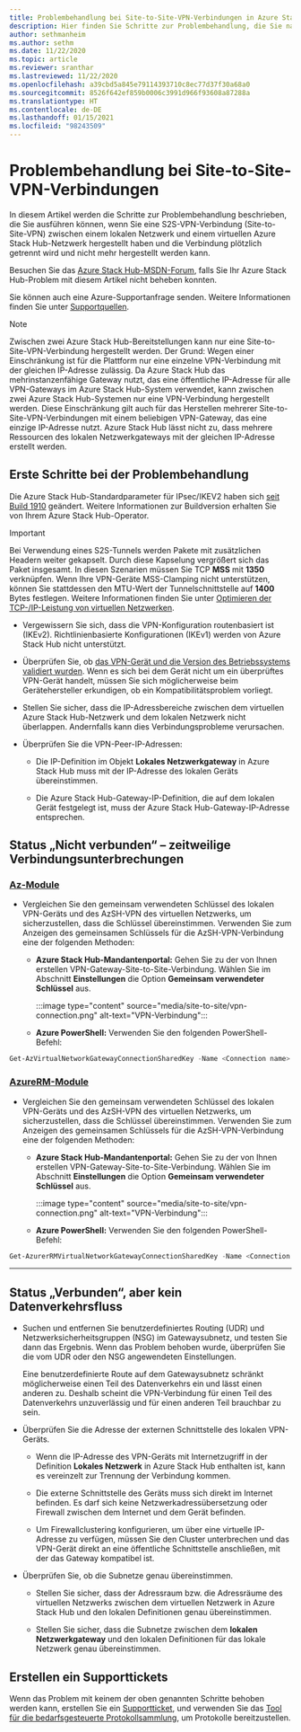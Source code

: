 ```yaml
---
title: Problembehandlung bei Site-to-Site-VPN-Verbindungen in Azure Stack Hub
description: Hier finden Sie Schritte zur Problembehandlung, die Sie nach dem Konfigurieren einer Site-to-Site-VPN-Verbindung zwischen einem lokalen Netzwerk und einem virtuellen Azure Stack Hub-Netzwerk ausführen können.
author: sethmanheim
ms.author: sethm
ms.date: 11/22/2020
ms.topic: article
ms.reviewer: sranthar
ms.lastreviewed: 11/22/2020
ms.openlocfilehash: a39cbd5a845e79114393710c8ec77d37f30a68a0
ms.sourcegitcommit: 8526f642ef859b0006c3991d966f93608a87288a
ms.translationtype: HT
ms.contentlocale: de-DE
ms.lasthandoff: 01/15/2021
ms.locfileid: "98243509"
---
```

# <a name="troubleshoot-site-to-site-vpn-connections"></a>Problembehandlung bei Site-to-Site-VPN-Verbindungen

In diesem Artikel werden die Schritte zur Problembehandlung beschrieben, die Sie ausführen können, wenn Sie eine S2S-VPN-Verbindung (Site-to-Site-VPN) zwischen einem lokalen Netzwerk und einem virtuellen Azure Stack Hub-Netzwerk hergestellt haben und die Verbindung plötzlich getrennt wird und nicht mehr hergestellt werden kann.

Besuchen Sie das [Azure Stack Hub-MSDN-Forum](https://social.msdn.microsoft.com/Forums/azure/home?forum=azurestack), falls Sie Ihr Azure Stack Hub-Problem mit diesem Artikel nicht beheben konnten.

Sie können auch eine Azure-Supportanfrage senden. Weitere Informationen finden Sie unter [Supportquellen](../operator/azure-stack-manage-basics.md#where-to-get-support).

> [!NOTE]
> Zwischen zwei Azure Stack Hub-Bereitstellungen kann nur eine Site-to-Site-VPN-Verbindung hergestellt werden. Der Grund: Wegen einer Einschränkung ist für die Plattform nur eine einzelne VPN-Verbindung mit der gleichen IP-Adresse zulässig. Da Azure Stack Hub das mehrinstanzenfähige Gateway nutzt, das eine öffentliche IP-Adresse für alle VPN-Gateways im Azure Stack Hub-System verwendet, kann zwischen zwei Azure Stack Hub-Systemen nur eine VPN-Verbindung hergestellt werden. Diese Einschränkung gilt auch für das Herstellen mehrerer Site-to-Site-VPN-Verbindungen mit einem beliebigen VPN-Gateway, das eine einzige IP-Adresse nutzt. Azure Stack Hub lässt nicht zu, dass mehrere Ressourcen des lokalen Netzwerkgateways mit der gleichen IP-Adresse erstellt werden.

## <a name="initial-troubleshooting-steps"></a>Erste Schritte bei der Problembehandlung

Die Azure Stack Hub-Standardparameter für IPsec/IKEV2 haben sich [seit Build 1910](../user/azure-stack-vpn-gateway-settings.md#ike-phase-1-main-mode-parameters) geändert. Weitere Informationen zur Buildversion erhalten Sie von Ihrem Azure Stack Hub-Operator.

> [!IMPORTANT]
> Bei Verwendung eines S2S-Tunnels werden Pakete mit zusätzlichen Headern weiter gekapselt. Durch diese Kapselung vergrößert sich das Paket insgesamt. In diesen Szenarien müssen Sie TCP **MSS** mit **1350** verknüpfen. Wenn Ihre VPN-Geräte MSS-Clamping nicht unterstützen, können Sie stattdessen den MTU-Wert der Tunnelschnittstelle auf **1400** Bytes festlegen. Weitere Informationen finden Sie unter [Optimieren der TCP-/IP-Leistung von virtuellen Netzwerken](/azure/virtual-network/virtual-network-tcpip-performance-tuning).

- Vergewissern Sie sich, dass die VPN-Konfiguration routenbasiert ist (IKEv2). Richtlinienbasierte Konfigurationen (IKEv1) werden von Azure Stack Hub nicht unterstützt.

- Überprüfen Sie, ob [das VPN-Gerät und die Version des Betriebssystems validiert wurden](/azure/vpn-gateway/vpn-gateway-about-vpn-devices#devicetable). Wenn es sich bei dem Gerät nicht um ein überprüftes VPN-Gerät handelt, müssen Sie sich möglicherweise beim Gerätehersteller erkundigen, ob ein Kompatibilitätsproblem vorliegt.

- Stellen Sie sicher, dass die IP-Adressbereiche zwischen dem virtuellen Azure Stack Hub-Netzwerk und dem lokalen Netzwerk nicht überlappen. Andernfalls kann dies Verbindungsprobleme verursachen. 

- Überprüfen Sie die VPN-Peer-IP-Adressen:

  - Die IP-Definition im Objekt **Lokales Netzwerkgateway** in Azure Stack Hub muss mit der IP-Adresse des lokalen Geräts übereinstimmen.

  - Die Azure Stack Hub-Gateway-IP-Definition, die auf dem lokalen Gerät festgelegt ist, muss der Azure Stack Hub-Gateway-IP-Adresse entsprechen.

## <a name="status-not-connected---intermittent-disconnects"></a>Status „Nicht verbunden“ – zeitweilige Verbindungsunterbrechungen

### <a name="az-modules"></a>[Az-Module](#tab/az)

- Vergleichen Sie den gemeinsam verwendeten Schlüssel des lokalen VPN-Geräts und des AzSH-VPN des virtuellen Netzwerks, um sicherzustellen, dass die Schlüssel übereinstimmen. Verwenden Sie zum Anzeigen des gemeinsamen Schlüssels für die AzSH-VPN-Verbindung eine der folgenden Methoden:

  - **Azure Stack Hub-Mandantenportal:** Gehen Sie zu der von Ihnen erstellen VPN-Gateway-Site-to-Site-Verbindung. Wählen Sie im Abschnitt **Einstellungen** die Option **Gemeinsam verwendeter Schlüssel** aus.

      :::image type="content" source="media/site-to-site/vpn-connection.png" alt-text="VPN-Verbindung":::

  - **Azure PowerShell:** Verwenden Sie den folgenden PowerShell-Befehl:

```powershell
Get-AzVirtualNetworkGatewayConnectionSharedKey -Name <Connection name> -ResourceGroupName <Resource group>
```

### <a name="azurerm-modules"></a>[AzureRM-Module](#tab/azurerm)

- Vergleichen Sie den gemeinsam verwendeten Schlüssel des lokalen VPN-Geräts und des AzSH-VPN des virtuellen Netzwerks, um sicherzustellen, dass die Schlüssel übereinstimmen. Verwenden Sie zum Anzeigen des gemeinsamen Schlüssels für die AzSH-VPN-Verbindung eine der folgenden Methoden:

  - **Azure Stack Hub-Mandantenportal:** Gehen Sie zu der von Ihnen erstellen VPN-Gateway-Site-to-Site-Verbindung. Wählen Sie im Abschnitt **Einstellungen** die Option **Gemeinsam verwendeter Schlüssel** aus.

      :::image type="content" source="media/site-to-site/vpn-connection.png" alt-text="VPN-Verbindung":::

  - **Azure PowerShell:** Verwenden Sie den folgenden PowerShell-Befehl:

```powershell
Get-AzurerRMVirtualNetworkGatewayConnectionSharedKey -Name <Connection name> -ResourceGroupName <Resource group>
```

---

## <a name="status-connected---traffic-not-flowing"></a>Status „Verbunden“, aber kein Datenverkehrsfluss

- Suchen und entfernen Sie benutzerdefiniertes Routing (UDR) und Netzwerksicherheitsgruppen (NSG) im Gatewaysubnetz, und testen Sie dann das Ergebnis. Wenn das Problem behoben wurde, überprüfen Sie die vom UDR oder den NSG angewendeten Einstellungen.

   Eine benutzerdefinierte Route auf dem Gatewaysubnetz schränkt möglicherweise einen Teil des Datenverkehrs ein und lässt einen anderen zu. Deshalb scheint die VPN-Verbindung für einen Teil des Datenverkehrs unzuverlässig und für einen anderen Teil brauchbar zu sein.

- Überprüfen Sie die Adresse der externen Schnittstelle des lokalen VPN-Geräts. 

  - Wenn die IP-Adresse des VPN-Geräts mit Internetzugriff in der Definition **Lokales Netzwerk** in Azure Stack Hub enthalten ist, kann es vereinzelt zur Trennung der Verbindung kommen.

  - Die externe Schnittstelle des Geräts muss sich direkt im Internet befinden. Es darf sich keine Netzwerkadressübersetzung oder Firewall zwischen dem Internet und dem Gerät befinden.

  - Um Firewallclustering konfigurieren, um über eine virtuelle IP-Adresse zu verfügen, müssen Sie den Cluster unterbrechen und das VPN-Gerät direkt an eine öffentliche Schnittstelle anschließen, mit der das Gateway kompatibel ist.

- Überprüfen Sie, ob die Subnetze genau übereinstimmen.

  - Stellen Sie sicher, dass der Adressraum bzw. die Adressräume des virtuellen Netzwerks zwischen dem virtuellen Netzwerk in Azure Stack Hub und den lokalen Definitionen genau übereinstimmen.

  - Stellen Sie sicher, dass die Subnetze zwischen dem **lokalen Netzwerkgateway** und den lokalen Definitionen für das lokale Netzwerk genau übereinstimmen.

## <a name="create-a-support-ticket"></a>Erstellen ein Supporttickets

Wenn das Problem mit keinem der oben genannten Schritte behoben werden kann, erstellen Sie ein [Supportticket](../operator/azure-stack-manage-basics.md#where-to-get-support), und verwenden Sie das [Tool für die bedarfsgesteuerte Protokollsammlung](../operator/diagnostic-log-collection.md), um Protokolle bereitzustellen.